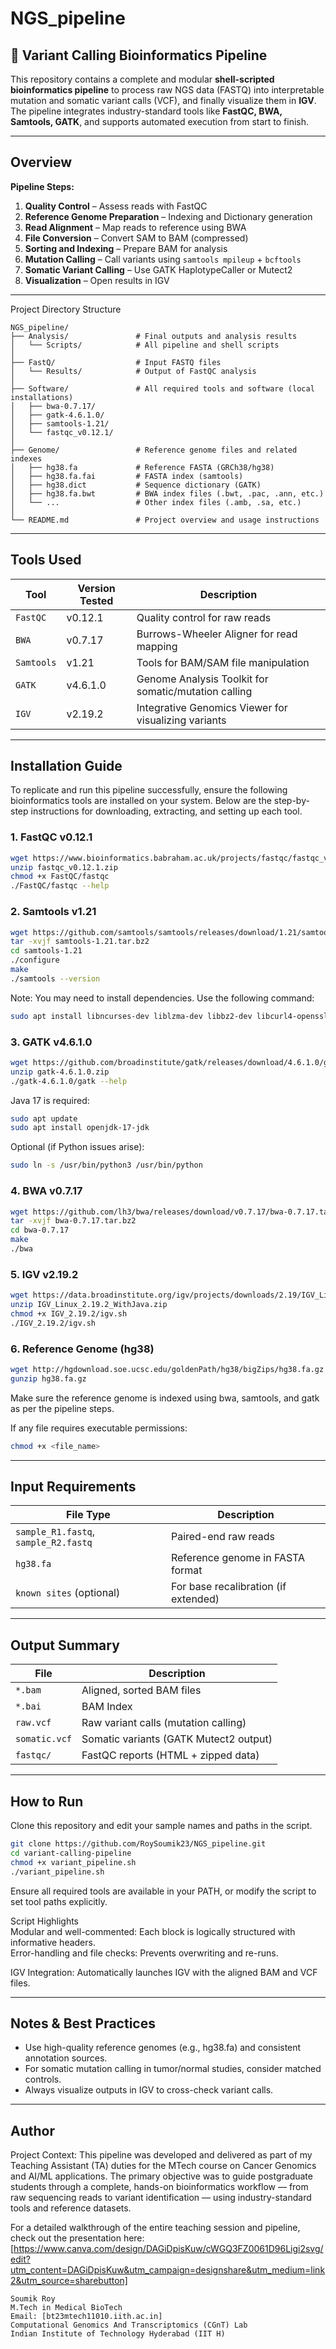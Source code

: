 # NGS_pipeline

## 🔬 Variant Calling Bioinformatics Pipeline

This repository contains a complete and modular **shell-scripted bioinformatics pipeline** to process raw NGS data (FASTQ) into interpretable mutation and somatic variant calls (VCF), and finally visualize them in **IGV**. The pipeline integrates industry-standard tools like **FastQC, BWA, Samtools, GATK**, and supports automated execution from start to finish.

---

## Overview

**Pipeline Steps:**
1. **Quality Control** – Assess reads with FastQC  
2. **Reference Genome Preparation** – Indexing and Dictionary generation  
3. **Read Alignment** – Map reads to reference using BWA  
4. **File Conversion** – Convert SAM to BAM (compressed)  
5. **Sorting and Indexing** – Prepare BAM for analysis  
6. **Mutation Calling** – Call variants using `samtools mpileup` + `bcftools`  
7. **Somatic Variant Calling** – Use GATK HaplotypeCaller or Mutect2  
8. **Visualization** – Open results in IGV  

---

Project Directory Structure
```
NGS_pipeline/
├── Analysis/               # Final outputs and analysis results
│   └── Scripts/            # All pipeline and shell scripts
│
├── FastQ/                  # Input FASTQ files
│   └── Results/            # Output of FastQC analysis
│
├── Software/               # All required tools and software (local installations)
│   ├── bwa-0.7.17/
│   ├── gatk-4.6.1.0/
│   ├── samtools-1.21/
│   └── fastqc_v0.12.1/
│
├── Genome/                 # Reference genome files and related indexes
│   ├── hg38.fa             # Reference FASTA (GRCh38/hg38)
│   ├── hg38.fa.fai         # FASTA index (samtools)
│   ├── hg38.dict           # Sequence dictionary (GATK)
│   ├── hg38.fa.bwt         # BWA index files (.bwt, .pac, .ann, etc.)
│   └── ...                 # Other index files (.amb, .sa, etc.)
│
└── README.md               # Project overview and usage instructions
```
---

## Tools Used

| Tool      | Version Tested | Description |
|-----------|----------------|-------------|
| `FastQC`  | v0.12.1         | Quality control for raw reads |
| `BWA`     | v0.7.17         | Burrows-Wheeler Aligner for read mapping |
| `Samtools`| v1.21           | Tools for BAM/SAM file manipulation |
| `GATK`    | v4.6.1.0        | Genome Analysis Toolkit for somatic/mutation calling |
| `IGV`     | v2.19.2         | Integrative Genomics Viewer for visualizing variants |

---

## Installation Guide  
To replicate and run this pipeline successfully, ensure the following bioinformatics tools are installed on your system. Below are the step-by-step instructions for downloading, extracting, and setting up each tool.

### 1. FastQC v0.12.1
```bash
wget https://www.bioinformatics.babraham.ac.uk/projects/fastqc/fastqc_v0.12.1.zip
unzip fastqc_v0.12.1.zip
chmod +x FastQC/fastqc
./FastQC/fastqc --help
```

### 2. Samtools v1.21
```bash
wget https://github.com/samtools/samtools/releases/download/1.21/samtools-1.21.tar.bz2
tar -xvjf samtools-1.21.tar.bz2
cd samtools-1.21
./configure
make
./samtools --version
```
Note: You may need to install dependencies. Use the following command:
```bash
sudo apt install libncurses-dev liblzma-dev libbz2-dev libcurl4-openssl-dev
```

### 3. GATK v4.6.1.0
```bash
wget https://github.com/broadinstitute/gatk/releases/download/4.6.1.0/gatk-4.6.1.0.zip
unzip gatk-4.6.1.0.zip
./gatk-4.6.1.0/gatk --help
```
Java 17 is required:
```bash
sudo apt update
sudo apt install openjdk-17-jdk
```
Optional (if Python issues arise):
```bash
sudo ln -s /usr/bin/python3 /usr/bin/python
```

### 4. BWA v0.7.17
```bash
wget https://github.com/lh3/bwa/releases/download/v0.7.17/bwa-0.7.17.tar.bz2
tar -xvjf bwa-0.7.17.tar.bz2
cd bwa-0.7.17
make
./bwa
```

### 5. IGV v2.19.2
```bash
wget https://data.broadinstitute.org/igv/projects/downloads/2.19/IGV_Linux_2.19.2_WithJava.zip
unzip IGV_Linux_2.19.2_WithJava.zip
chmod +x IGV_2.19.2/igv.sh
./IGV_2.19.2/igv.sh
```

### 6. Reference Genome (hg38)
```bash
wget http://hgdownload.soe.ucsc.edu/goldenPath/hg38/bigZips/hg38.fa.gz
gunzip hg38.fa.gz
```
Make sure the reference genome is indexed using bwa, samtools, and gatk as per the pipeline steps.

If any file requires executable permissions:
```bash
chmod +x <file_name>
```
---

## Input Requirements

| File Type     | Description                                  |
|---------------|----------------------------------------------|
| `sample_R1.fastq`, `sample_R2.fastq` | Paired-end raw reads |
| `hg38.fa`     | Reference genome in FASTA format              |
| `known sites` (optional) | For base recalibration (if extended) |

---

## Output Summary

| File            | Description                             |
|-----------------|-----------------------------------------|
| `*.bam`         | Aligned, sorted BAM files                |
| `*.bai`         | BAM Index                               |
| `raw.vcf`       | Raw variant calls (mutation calling)     |
| `somatic.vcf`   | Somatic variants (GATK Mutect2 output)   |
| `fastqc/`       | FastQC reports (HTML + zipped data)      |

---

## How to Run

Clone this repository and edit your sample names and paths in the script.
```bash
git clone https://github.com/RoySoumik23/NGS_pipeline.git
cd variant-calling-pipeline
chmod +x variant_pipeline.sh
./variant_pipeline.sh
```

Ensure all required tools are available in your PATH, or modify the script to set tool paths explicitly.

Script Highlights  
Modular and well-commented: Each block is logically structured with informative headers.  
Error-handling and file checks: Prevents overwriting and re-runs.  

IGV Integration: Automatically launches IGV with the aligned BAM and VCF files.

---

## Notes & Best Practices

- Use high-quality reference genomes (e.g., hg38.fa) and consistent annotation sources.  
- For somatic mutation calling in tumor/normal studies, consider matched controls.  
- Always visualize outputs in IGV to cross-check variant calls.

---

## Author
Project Context:
This pipeline was developed and delivered as part of my Teaching Assistant (TA) duties for the MTech course on Cancer Genomics and AI/ML applications. The primary objective was to guide postgraduate students through a complete, hands-on bioinformatics workflow — from raw sequencing reads to variant identification — using industry-standard tools and reference datasets.

For a detailed walkthrough of the entire teaching session and pipeline, check out the presentation here: [https://www.canva.com/design/DAGiDpisKuw/cWGQ3FZ0061D96Ligi2svg/edit?utm_content=DAGiDpisKuw&utm_campaign=designshare&utm_medium=link2&utm_source=sharebutton]

```
Soumik Roy  
M.Tech in Medical BioTech  
Email: [bt23mtech11010.iith.ac.in]  
Computational Genomics And Transcriptomics (CGnT) Lab  
Indian Institute of Technology Hyderabad (IIT H)  
```
